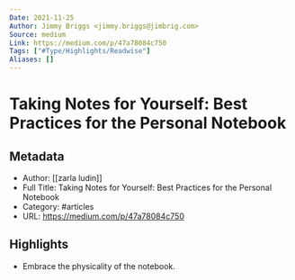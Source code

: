 ```yaml
---
Date: 2021-11-25
Author: Jimmy Briggs <jimmy.briggs@jimbrig.com>
Source: medium
Link: https://medium.com/p/47a78084c750
Tags: ["#Type/Highlights/Readwise"]
Aliases: []
---
```

# Taking Notes for Yourself: Best Practices for the Personal Notebook

## Metadata
- Author: [[zarla ludin]]
- Full Title: Taking Notes for Yourself: Best Practices for the Personal Notebook
- Category: #articles
- URL: https://medium.com/p/47a78084c750

## Highlights
- Embrace the physicality of the notebook.
